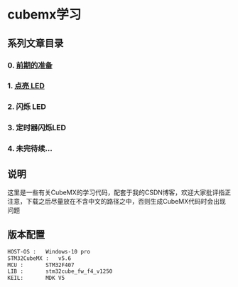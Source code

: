 # cubemx学习

## 系列文章目录
### 0. [前期的准备](https://blog.csdn.net/programmaker3/article/details/112058912)  
### 1.  [点亮 LED](https://blog.csdn.net/programmaker3/article/details/112106512)
### 2. 闪烁 LED
### 3. 定时器闪烁LED
### 4. 未完待续…

## 说明
这里是一些有关CubeMX的学习代码，配套于我的CSDN博客，欢迎大家批评指正  
注意，下载之后尽量放在不含中文的路径之中，否则生成CubeMX代码时会出现问题

## 版本配置
```bash
HOST-OS : 	Windows-10 pro
STM32CubeMX :   v5.6
MCU : 		STM32F407
LIB : 		stm32cube_fw_f4_v1250
KEIL:  		MDK V5
```
